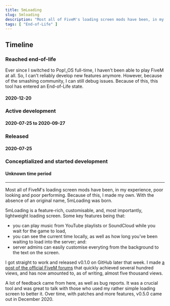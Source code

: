 ```yaml
---
title: 5mLoading
slug: 5mloading
description: "Most all of FiveM's loading screen mods have been, in my experience, poor looking and poor performing. Because of this, I made my own."
tags: [ "End-of-Life" ]
---
```


<h2>Timeline</h2>
<section id="timeline">
  <section class="eol"> 
    <h3>Reached end-of-life</h3>
    <p>
      Ever since I switched to Pop!_OS full-time, I haven't been able to play FiveM at all. So, I can't reliably develop new features anymore. However, because of the smashing community, I can still debug issues. Because of this, this tool has entered an End-of-Life state.
    </p>
    <h4 class="minor">2020-12-20</h4>
  </section>
  <section class="active">
    <h3>Active development</h3>
    <h4 class="minor">2020-07-25 to 2020-09-27</h4>
  </section>
  <section class="released">
    <h3>Released</h3>
    <h4 class="minor">2020-07-25</h4>
  </section>
  <section class="progress">
    <h3>Conceptialized and started development</h3>
    <h4 class="minor">Unknown time period</h4>
  </section> 
</section>

---

Most all of FiveM's loading screen mods have been, in my experience, poor looking and poor performing. Because of this, I made my own. With the absence of an original name, 5mLoading was born.

5mLoading is a feature-rich, customisable, and, most importantly, lightweight loading screen. Some key features being that:
- you can play music from YouTube playlists or SoundCloud while you wait for the game to load,
- you can see the current time locally, as well as how long you've been waiting to load into the server; and:
- server admins can easily customise everyting from the background to the text on the screen.

I got straight to work and released v0.1.0 on GitHub later that week. I made [a post of the official FiveM forums](https://forum.cfx.re/t/release-5mloading-yet-another-loading-screen/1459768) that quickly achieved several hundred views, and has now amounted to, as of writing, almost five thousand views.

A lot of feedback came from here, as well as bug reports. It was a crucial tool and was great to talk with those who used my rather simple loading screen to better it. Over time, with patches and more features, v0.5.0 came out in December 2020.

